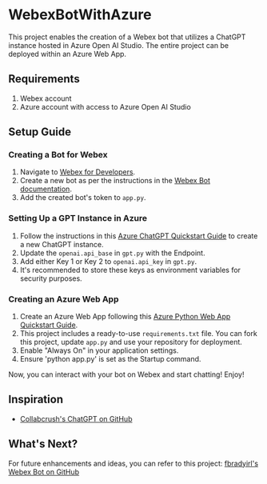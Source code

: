 # WebexBotWithAzure

This project enables the creation of a Webex bot that utilizes a ChatGPT instance hosted in Azure Open AI Studio. The entire project can be deployed within an Azure Web App.

## Requirements

1. Webex account
2. Azure account with access to Azure Open AI Studio

## Setup Guide

### Creating a Bot for Webex

1. Navigate to [Webex for Developers](https://developer.webex.com/my-apps).
2. Create a new bot as per the instructions in the [Webex Bot documentation](https://developer.webex.com/docs/bots#creating-a-webex-bot).
3. Add the created bot's token to `app.py`.

### Setting Up a GPT Instance in Azure

1. Follow the instructions in this [Azure ChatGPT Quickstart Guide](https://learn.microsoft.com/en-us/azure/cognitive-services/openai/chatgpt-quickstart?pivots=rest-api&tabs=command-line) to create a new ChatGPT instance.
2. Update the `openai.api_base` in `gpt.py` with the Endpoint.
3. Add either Key 1 or Key 2 to `openai.api_key` in `gpt.py`.
4. It's recommended to store these keys as environment variables for security purposes.

### Creating an Azure Web App

1. Create an Azure Web App following this [Azure Python Web App Quickstart Guide](https://learn.microsoft.com/en-us/azure/app-service/quickstart-python?tabs=flask%2Cwindows%2Cazure-cli%2Cvscode-deploy%2Cdeploy-instructions-azportal%2Cterminal-bash%2Cdeploy-instructions-zip-azcli).
2. This project includes a ready-to-use `requirements.txt` file. You can fork this project, update `app.py` and use your repository for deployment.
3. Enable "Always On" in your application settings.
4. Ensure 'python app.py' is set as the Startup command.

Now, you can interact with your bot on Webex and start chatting! Enjoy!

## Inspiration
- [Collabcrush's ChatGPT on GitHub](https://github.com/collabcrush/chatgpt)

## What's Next?

For future enhancements and ideas, you can refer to this project: [fbradyirl's Webex Bot on GitHub](https://github.com/fbradyirl/webex_bot)
